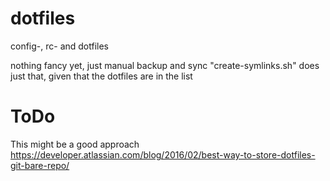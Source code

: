# dotfiles
config-, rc- and dotfiles

nothing fancy yet, just manual backup and sync
"create-symlinks.sh" does just that, given that the dotfiles are in the list

# ToDo
This might be a good approach
https://developer.atlassian.com/blog/2016/02/best-way-to-store-dotfiles-git-bare-repo/
